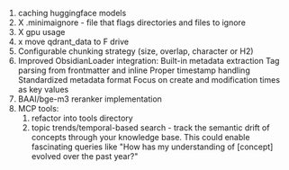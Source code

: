 1.  caching huggingface models
2. X .minimaignore - file that flags directories and files to ignore
3. X gpu usage
4. x move qdrant_data to F drive
5. Configurable chunking strategy (size, overlap, character or H2)
6. Improved ObsidianLoader integration:
    Built-in metadata extraction
    Tag parsing from frontmatter and inline
    Proper timestamp handling
    Standardized metadata format
    Focus on create and modification times as key values
7. BAAI/bge-m3 reranker implementation
8. MCP tools: 
   1. refactor into tools directory
   2. topic trends/temporal-based search -  track the semantic drift of concepts through your knowledge base. This could enable fascinating queries like "How has my understanding of [concept] evolved over the past year?"